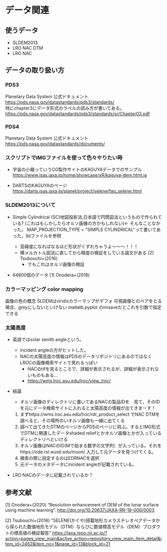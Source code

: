 # データ関連

## 使うデータ
- SLDEM2013
- LRO NAC DTM
- LRO NAC

## データの取り扱い方

### PDS3
Planetary Data System 公式ドキュメント  
<https://pds.nasa.gov/datastandards/pds3/standards/>  
特にchapter3にデータ形式のラベルの読み方が書いてある。
<https://pds.nasa.gov/datastandards/pds3/standards/sr/Chapter03.pdf>  

### PDS4
Planetary Data System 公式ドキュメント  
<https://pds.nasa.gov/datastandards/documents/>  

### スクリプトでIMGファイルを使って色々やりたい時  
- 宇宙の小箱っていうCG製作サイトのKAGUYAデータでのサンプル  
<https://www.isas.jaxa.jp/home/showcase/xR/kaguya-dem.html.ja>  

- DARTSのKAGUYAのページ  
<https://darts.isas.jaxa.jp/planet/project/selene/faq_selene.html>  

### SLDEM2013について

- Simple Cylindrical (SC)地図投影法,日本語で円筒図法というもので作られている? (これはもしかしたらオルソ画像の方かもしれない)← そんなことなかった。  MAP_PROJECTION_TYPE = "SIMPLE CYLINDRICAL"って書いてあった。lblファイルを参照
    - 高緯度になればなるほど形状がくずれちゃうよ〜〜〜！！！ 
    - 横メルカトル図法に直してから精度の検証をしている論文がある [2] Tsubouchi+(2016)  
        - でもこれはオルソ画像の検証

- 64800個のデータ [1] Onodera+(2018)

### カラーマッピング color mapping
画像の色の概念
SLDEMはviridisカラーマップがデフォ
可視画像とのペアをとる場合、greyにしないといけない
matlatb.pyplot のimsaveだとこれを引数で指定できる

### 太陽高度
- 英語ではsolar zenith angleという。
    - incident angleの方がヒットした。
    - NACの太陽高度の情報はPDSのデータリポジトリにあるのではなくLROCの画像検索サイトで見れるっぽい
        - NACのtifを見るところで、詳細が表示されるが、詳細が表示されないものもある...
        - https://wms.lroc.asu.edu/lroc/view_lroc/
- 結論
    - オルソ画像のディレクトリに書いてあるNACの製品IDを　見て、そのIDを元にデータ検索サイトに入れると太陽高度の情報が出てきまーす！
    1. まずhttps://wms.lroc.asu.edu/lroc/rdr_product_select でNAC DTMを調べると、その場所のいオルソ画像も一緒に出てくる
    2. 調べて出てきたDTMのページからPDSのページに飛ぶ。するとIMG形式でDTMに関連したデータshaded reliefとかオルソ画像とかが入っているディレクトリへといける
    3. オルソ画像はNACのID(Mで始まる数字の文字列）が入っている。それをhttps://ode.rsl.wustl.edu/moon/ 入力して元データを見つけてくる。
    4. 検索の際に設定するのはEDRNACを選択
    5. 元データのメタデータにincident angleが記載されている。

- LRO NACのデータに記載されているか？

## 参考文献
[1] Onodera+(2020) “Resolution enhancement of DEM of the lunar surface using machine learning”.
http://doi.org/10.20637/JAXA-RR-19-006/0003

[2] Tsubouchi+(2016) "SELENE(かぐや)搭載地形カメラステレオペアデータから得られた数値地形モデル（DTM）ならびに数値標高モデル（DEM）プロダクトの標高値の検証報告"
https://jaxa.repo.nii.ac.jp/?action=pages_view_main&active_action=repository_view_main_item_detail&item_id=2462&item_no=1&page_id=13&block_id=21
